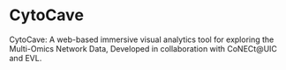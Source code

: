 # CytoCave
CytoCave: A web-based immersive visual analytics tool for exploring the Multi-Omics Network Data, Developed in collaboration with CoNECt@UIC and EVL.
